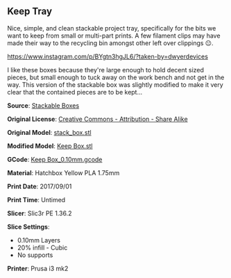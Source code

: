## Keep Tray

Nice, simple, and clean stackable project tray, specifically for the bits we want to keep from small or multi-part prints. A few filament clips may have made their way to the recycling bin amongst other left over clippings 😐. 

https://www.instagram.com/p/BYgtn3hgJL6/?taken-by=dwyerdevices

I like these boxes because they're large enough to hold decent sized pieces, but small enough to tuck away on the work bench and not get in the way. This version of the stackable box was slightly modified to make it very clear that the contained pieces are to be kept...


**Source**: [Stackable Boxes](https://www.thingiverse.com/thing:647425)

**Original License**: [Creative Commons - Attribution - Share Alike](http://creativecommons.org/licenses/by-sa/3.0/)

**Original Model**: [stack_box.stl](https://www.thingiverse.com/download:1041629)

**Modified Model**: [Keep Box.stl](https://github.com/dwyerdevices/prints/blob/master/2017/09/Keep%20Box/Keep%20Box.stl)

**GCode**: [Keep Box_0.10mm.gcode](https://github.com/dwyerdevices/prints/blob/master/2017/09/Keep%20Box/Keep%20Box_0.10mm.gcode)

**Material**: Hatchbox Yellow PLA 1.75mm

**Print Date**: 2017/09/01

**Print Time**: Untimed

**Slicer**: Slic3r PE 1.36.2

**Slice Settings**:

 - 0.10mm Layers
 - 20% infill - Cubic
 - No supports

**Printer**: Prusa i3 mk2